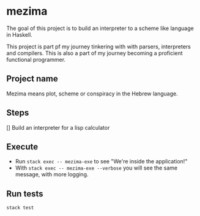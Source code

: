 # mezima

The goal of this project is to build an interpreter to a scheme like language in Haskell.

This project is part pf my journey tinkering with with parsers, interpreters and compilers. This is also a part of my journey becoming a proficient functional programmer.

## Project name

Mezima means plot, scheme or conspiracy in the Hebrew language.

## Steps

[] Build an interpreter for a lisp calculator

## Execute

- Run `stack exec -- mezima-exe` to see "We're inside the application!"
- With `stack exec -- mezima-exe --verbose` you will see the same message, with more logging.

## Run tests

`stack test`
